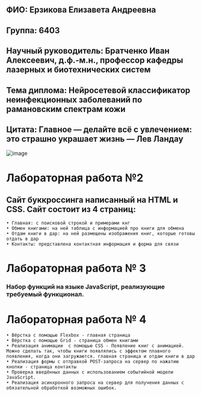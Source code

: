 ## ФИО: Ерзикова Елизавета Андреевна
## Группа: 6403
## Научный руководитель: Братченко Иван Алексеевич, д.ф.-м.н., профессор кафедры лазерных и биотехнических систем
## Тема диплома: Нейросетевой классификатор неинфекционных заболеваний по рамановским спектрам кожи
## Цитата: Главное — делайте всё с увлечением: это страшно украшает жизнь — Лев Ландау

![image](https://github.com/user-attachments/assets/e1398f3e-d0a6-4d34-955a-41cfbc80911d)



# Лабораторная работа №2
## Сайт буккроссинга написанный на HTML и CSS. Сайт состоит из 4 страниц:
```
• Главная: с поисковой строкой и примерами кнг
• Обмен книгами: на ней таблица с информацией про книги для обмена 
• Отдам книги в дар: на ней размещены изображения книг, которые готовы отдать в дар
• Контакты: представлена контактная информация и форма для связи
```


# Лабораторная работа № 3
### Набор функций на языке JavaScript, реализующие требуемый функционал.


# Лабораторная работа № 4

```
• Вёрстка с помощью Flexbox - главная страница
• Вёрстка с помощью Grid - страница обмен книгами 
• Реализация анимации  с помощью CSS - Появление книг с анимацией. Можно сделать так, чтобы книги появлялись с эффектом плавного появления, когда они загружаются. главная страница и отдам книги в дар
• Реализация формы с отправкой POST-запроса на сервер по нажатию кнопки - страница контакты
• Проверка введённых данных с использованием событийной модели JavaScript.
• Реализация асинхронного запроса на сервер для получения данных с обязательной обработкой возможных ошибок.
```
